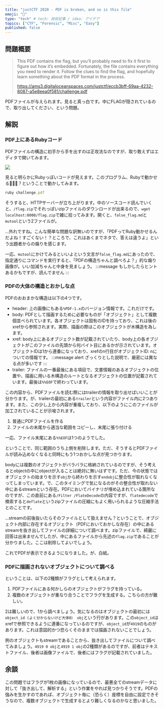 ```yaml
---
title: "justCTF 2020 - PDF is broken, and so is this file"
emoji: "🤖"
type: "tech" # tech: 技術記事 / idea: アイデア
topics: ["CTF", "Forensic", "Misc", "Easy"]
published: false
---
```


## 問題概要
> This PDF contains the flag, but you’ll probably need to fix it first to figure out how it’s embedded. Fortunately, the file contains everything you need to render it. Follow the clues to find the flag, and hopefully learn something about the PDF format in the process.
> 
> https://ams3.digitaloceanspaces.com/justctf/eccb3bff-69aa-4232-8087-a5e8eea0f581/challenge.pdf

PDFファイルが与えられます。見ると真っ白です。中にFLAGが隠されているので、取り出してください、という問題。

## 解説
### PDF上にあるRubyコード
PDFファイルの構造に初手から手を出すのは正攻法なのですが、取り敢えずはエディタで開いてみます。

![](https://storage.googleapis.com/zenn-user-upload/bdx0jtevhxjy71rk52s6jzestarr)

見ると明らかにRubyっぽいコードが見えます。このプログラム、Rubyで動かせる🤔🤔🤔？ということで動かしてみます。

```ruby
ruby challenge.pdf
```

そうすると、HTTPサーバーが立ち上がります。中のソースコード読んでいくと、`/flag.zip`でそれっぽいzipファイルのダウンロードが出来るので、`wget localhost:8000/flag.zip`で雑に拾ってみます。開くと、`false_flag.md`と`mutool`という2ファイルが。

...外れですね。こんな簡単な問題な訳無いのですが、「PDFってRuby動かせるんだよね！すごくない！？ところで、これはあくまでネタで、答えは違うよ」という出題者からの煽りを感じます。

一応、`mutool`にかけてみるといいよという文言が`false_flag.md`にあったので、指定通りにコマンドを実行すると、「PDFの構造ちゃんと調べろよ？」的な煽り画像が。いい加減ちゃんと中身を見ましょう。
:::message
もしかしたらヒントあるかもですが、読んでません
:::

### PDFの大体の構造とおかしな点
PDFのおおまかな構造は以下の4つです。

- header: 上の画像にもある`%PDF-1.x`のバージョン情報です。これだけです。
- body: PDFとして描画するために必要なものが「オブジェクト」として複数個並べられています。各オブジェクトは固有のIDを持っており、これは後のxrefから参照されます。実際、描画の際はこのオブジェクトが木構造を為します。
- xref: body上にあるオブジェクト数が記載されていたり、body上の各オブジェクトがこのファイルの先頭から何バイト目にあるかが示されています。オブジェクトIDは1から連番になっており、xrefのn行目がオブジェクトID: nについての情報です。
:::message alert
ざっくりとした説明で、厳密には異なる点が多いです
:::
- trailer: ファイルの一番最後にある項目で、文書情報のあるオブジェクトの位置や、描画に用いる木構造のルートとなるオブジェクトの位置が記載されています。最後は`%%EOF`で終わっています。

この内容から、PDFファイルを読む際にはtrailerの情報を取り出せばいいことが分かります。が、trailerの最初にある`trailer`という内容がファイル内に2つあります。また、この少し上から内容が重複しており、以下のようにこのファイルが加工されていることが示唆されます。

1. 普通にPDFファイルを作る
2. ファイルの末尾から適当な範囲をコピーし、末尾に張り付ける

一応、ファイル末尾にある`%%EOF`は1つのようでした。

ということで、同じ範囲のうち上側を削除します。ただ、そうするとPDFファイルが読み込めなくなると同時にもう1つおかしな点が見つかります。

bodyには複数のオブジェクトがバラバラに格納されているのですが、そう考えるとobjectの中にobjectが入ることは絶対に無いはずです。ただ、今の状態ではオブジェクトの始まりを示す`obj`から終わりを示す`endobj`に整合性が取れなくなってしまっています。で、このタイミングで気になるのがその整合性が取れない中にあるstreamという存在。PDFにおいてバイナリが埋め込まれている箇所なのですが、この直前にある`/Filter /FlateDecode`の内容ですが、`flatedecode`で検索すると`deflate`というzipファイルの圧縮にもよく用いられるような圧縮手法とのことです。

...streamの前後抜いたらそのファイルとして扱えません？ということで、オブジェクト内部に存在するオブジェクト（PDFにおいておかしな存在）の中にあるstreamを抜き出してファイルの詳細について調べます。zipファイルで、綺麗に回答は出来ませんでしたが、中にあるファイルから先述の`flag.zip`であることが分かりました。ここは削除してよいでしょう。

これでPDFが表示できるようになりました。が、白紙。

### PDFに描画されないオブジェクトについて調べる
ということは、以下の2種類がフラグとして考えられます。

1. PDFファイルにある何かしらのオブジェクトがフラグを持っている。
2. 複数のオブジェクトが重なり合うことでフラグを生成する。こちらの方が難しい。

2は難しいので、1から調べましょう。気になるのはオブジェクトの最初には`object_id (よく分からないけど大体0） obj`という行があります。この`object_id`はxrefで参照できるように連番になっているのですが、`object_id`が`4919`のものがあります。これは意図的かつ恐らくそのままでは描画されないことでしょう。

例のオブジェクトもstreamであることから、抜き出してファイルについて調べてみましょう。`4919 0 obj`と`4919 1 obj`の2種類があるのですが、前者はテキストファイル、後者は画像ファイルで、後者にはフラグが記載されていました。

## 余談
この問題ではフラグが1枚の画像になっているので、最悪全てのstreamデータに対して「抜き出して、解析する」という作業をやれば見つかりそうです。PDFの強みを生かすのであれば、オブジェクト毎に（恐らく）座標を自由に設定できそうなので、複数オブジェクトで生成するとより難しくなるのかなと思いました。

